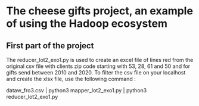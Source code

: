 # The cheese gifts project, an example of using the Hadoop ecosystem

## First part of the project
The reducer_lot2_exo1.py is used to create an excel file of lines red from the original csv file with clients zip code starting with 53, 28, 61 and 50 and for gifts send between 2010 and 2020.
To filter the csv file on your localhost and create the xlsx file, use the following command :

dataw_fro3.csv | python3 mapper_lot2_exo1.py | python3 reducer_lot2_exo1.py